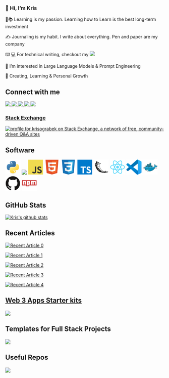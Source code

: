  
 ###  👋 Hi, I’m Kris 
 
 🌱:books: Learning is my passion. Learning how to Learn is the best long-term investment
 
 :writing_hand: Journaling is my habit. I write about everything. Pen and paper are my company
 
 :keyboard: :computer: For technical writing, checkout my <a href="https://kris-ograbek.medium.com/">
	<img src="https://img.shields.io/badge/Medium-12100E?style=for-the-badge&logo=medium&logoColor=white" />
</a>
 
 👀 I’m interested in Large Language Models & Prompt Engineering
  
 💞️ Creating, Learning & Personal Growth

## Connect with me

<a href="https://www.linkedin.com/in/kris-ograbek-nlp/">
	<img src="https://img.shields.io/badge/LinkedIn-0077B5?style=for-the-badge&logo=linkedin&logoColor=white" />
</a>
<a href="https://www.youtube.com/channel/UCyi_Df2NF35qjIV0LdtUY9w">
	<img src="https://img.shields.io/badge/YouTube-FF0000?style=for-the-badge&logo=youtube&logoColor=white" />
</a>
<a href="https://kris-ograbek.medium.com/">
	<img src="https://img.shields.io/badge/Medium-12100E?style=for-the-badge&logo=medium&logoColor=white" />
</a>
<a href="https://stackoverflow.com/users/15191870/krisograbek/">
	<img src="https://img.shields.io/badge/Stack_Overflow-FE7A16?style=for-the-badge&logo=stack-overflow&logoColor=white" />
</a>
<a href="https://github.com/krisograbek">
	<img src="https://img.shields.io/badge/GitHub-100000?style=for-the-badge&logo=github&logoColor=white" />


<!-- Less important :)   
</a>
<a href="https://www.hackerrank.com/krzysztof_ograb1">
	<img src="https://img.shields.io/badge/-Hackerrank-2EC866?style=for-the-badge&logo=HackerRank&logoColor=white" />
</a>
<a href="https://www.kaggle.com/ograbekk">
	<img src="https://img.shields.io/badge/Kaggle-20BEFF?style=for-the-badge&logo=Kaggle&logoColor=white" />
</a>
-->

### Stack Exchange

<a href="https://stackexchange.com/users/20690346/krisograbek"><img src="https://stackexchange.com/users/flair/20690346.png" width="208" height="58" alt="profile for krisograbek on Stack Exchange, a network of free, community-driven Q&amp;A sites" title="profile for krisograbek on Stack Exchange, a network of free, community-driven Q&amp;A sites" /></a>

## Software

<p>
  <img src="https://raw.githubusercontent.com/devicons/devicon/master/icons/python/python-original.svg" height="48">

  <img src="https://huggingface.co/datasets/huggingface/brand-assets/resolve/main/hf-logo.svg" height="48">
 
  <img src="https://raw.githubusercontent.com/devicons/devicon/master/icons/javascript/javascript-original.svg" height="48">
  <img src="https://raw.githubusercontent.com/devicons/devicon/master/icons/html5/html5-original.svg" height="48">
  <img src="https://raw.githubusercontent.com/devicons/devicon/master/icons/css3/css3-original.svg" height="48">
  <img src="https://github.com/devicons/devicon/blob/master/icons/typescript/typescript-original.svg" height="48">

  <img src="https://raw.githubusercontent.com/devicons/devicon/master/icons/flask/flask-original.svg" height="48">
  <img src="https://raw.githubusercontent.com/devicons/devicon/master/icons/react/react-original.svg" height="48">
  <img src="https://raw.githubusercontent.com/devicons/devicon/master/icons/vscode/vscode-original.svg" height="48">
  <img src="https://raw.githubusercontent.com/devicons/devicon/master/icons/docker/docker-original.svg" height="48">
  
  <img src="https://raw.githubusercontent.com/devicons/devicon/master/icons/github/github-original.svg" height="48">
  <img src="https://raw.githubusercontent.com/devicons/devicon/master/icons/npm/npm-original-wordmark.svg" height="48">
  

  <!-- Less important :)   

  <img src="https://github.com/devicons/devicon/blob/master/icons/nodejs/nodejs-original.svg" height="48">
  <img src="https://raw.githubusercontent.com/devicons/devicon/master/icons/heroku/heroku-original.svg" height="48">
  <img src="https://raw.githubusercontent.com/devicons/devicon/master/icons/pandas/pandas-original.svg" height="48">
  <img src="https://raw.githubusercontent.com/devicons/devicon/master/icons/numpy/numpy-original.svg" height="48">
  <img src="https://upload.wikimedia.org/wikipedia/commons/8/88/SpaCy_logo.svg" height="48">
  <img src="https://upload.wikimedia.org/wikipedia/commons/0/05/Scikit_learn_logo_small.svg" height="48">

  <img src="https://raw.githubusercontent.com/devicons/devicon/master/icons/tensorflow/tensorflow-original.svg" height="48">
  <img src="https://raw.githubusercontent.com/valohai/ml-logos/master/keras.svg" height="48">
  <img src="https://raw.githubusercontent.com/devicons/devicon/master/icons/jupyter/jupyter-original.svg" height="48">
-->
	
</p>
  
## GitHub Stats

[![Kris's github stats](https://github-readme-stats.vercel.app/api?username=krisograbek&count_private=true&show_icons=true&theme=prussian&hide_rank=false&hide=issues)](https://github.com/anuraghazra/github-readme-stats)

## Recent Articles

<a target="_blank" href="https://github-readme-medium-recent-article.vercel.app/medium/@kris-ograbek/0"><img src="https://github-readme-medium-recent-article.vercel.app/medium/@kris-ograbek/0" alt="Recent Article 0">

<a target="_blank" href="https://github-readme-medium-recent-article.vercel.app/medium/@kris-ograbek/1"><img src="https://github-readme-medium-recent-article.vercel.app/medium/@kris-ograbek/1" alt="Recent Article 1">
  
<a target="_blank" href="https://github-readme-medium-recent-article.vercel.app/medium/@kris-ograbek/2"><img src="https://github-readme-medium-recent-article.vercel.app/medium/@kris-ograbek/2" alt="Recent Article 2">
	
<a target="_blank" href="https://github-readme-medium-recent-article.vercel.app/medium/@kris-ograbek/3"><img src="https://github-readme-medium-recent-article.vercel.app/medium/@kris-ograbek/3" alt="Recent Article 3">
		
<a target="_blank" href="https://github-readme-medium-recent-article.vercel.app/medium/@kris-ograbek/4"><img src="https://github-readme-medium-recent-article.vercel.app/medium/@kris-ograbek/4" alt="Recent Article 4">
 
## Web 3 Apps Starter kits

<a href="https://github.com/krisograbek/ts-hh-web3-template">
  <img align="center" src="https://github-readme-stats.vercel.app/api/pin/?username=krisograbek&repo=ts-hh-web3-template&theme=prussian" />
</a>	

## Templates for Full Stack Projects

<a href="https://github.com/krisograbek/react-flask-template">
  <img align="center" src="https://github-readme-stats.vercel.app/api/pin/?username=krisograbek&repo=react-flask-template&theme=prussian" />
</a>
	
## Useful Repos

<a href="https://github.com/krisograbek/text-preprocessing">
  <img align="center" src="https://github-readme-stats.vercel.app/api/pin/?username=krisograbek&repo=text-preprocessing&theme=prussian" />
</a>
	
	
<!-- 


## Full Stack Data Science Projects
  
<a href="https://github.com/krisograbek/hotdog">
  <img align="center" src="https://github-readme-stats.vercel.app/api/pin/?username=krisograbek&repo=hotdog&theme=prussian" />
</a>
<a href="https://github.com/krisograbek/text-preprocessing-app">
  <img align="center" src="https://github-readme-stats.vercel.app/api/pin/?username=krisograbek&repo=text-preprocessing-app&theme=prussian" />
</a>
<a href="https://github.com/krisograbek/iris-fsml">
  <img align="center" src="https://github-readme-stats.vercel.app/api/pin/?username=krisograbek&repo=iris-fsml&theme=prussian" />
</a>
--> 
  
<!---
krisograbek/krisograbek is a ✨ special ✨ repository because its `README.md` (this file) appears on your GitHub profile.
You can click the Preview link to take a look at your changes.
--->
